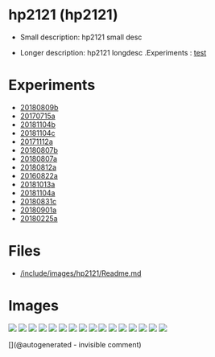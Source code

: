 # hp2121 (hp2121)

* Small description: hp2121 small desc

* Longer description:  hp2121 longdesc .Experiments : [test](/include/experiments/auto/20181013a.md)

# Experiments

* [20180809b](/include/experiments/auto/20180809b.md)
* [20170715a](/include/experiments/auto/20170715a.md)
* [20181104b](/include/experiments/auto/20181104b.md)
* [20181104c](/include/experiments/auto/20181104c.md)
* [20171112a](/include/experiments/auto/20171112a.md)
* [20180807b](/include/experiments/auto/20180807b.md)
* [20180807a](/include/experiments/auto/20180807a.md)
* [20180812a](/include/experiments/auto/20180812a.md)
* [20160822a](/include/experiments/auto/20160822a.md)
* [20181013a](/include/experiments/auto/20181013a.md)
* [20181104a](/include/experiments/auto/20181104a.md)
* [20180831c](/include/experiments/auto/20180831c.md)
* [20180901a](/include/experiments/auto/20180901a.md)
* [20180225a](/include/experiments/auto/20180225a.md)


# Files

* [/include/images/hp2121/Readme.md](/include/images/hp2121/Readme.md)


# Images

![](/include/images/hp2121/20181011a/P_20181011_210750.jpg)
![](/matty/20181104a/images/2DArray_20181104a-3.jpg)
![](/matty/20181104a/images/2DArray_20181104a-1.jpg)
![](/matty/20181104a/photos/P_20181104_130044.jpg)
![](/include/images/hp2121/20181011a/P_20181011_212208.jpg)
![](/matty/20181104a/images/SC_20181104a-3-fft.jpg)
![](/matty/20181104a/photos/P_20181104_130033.jpg)
![](/matty/20181104a/images/2DArray_20181104a-2.jpg)
![](/include/images/hp2121/20181011a/P_20181011_211030.jpg)
![](/include/images/hp2121/20181011a/P_20181011_210736.jpg)
![](/matty/20181104a/images/Spectrum_20181104a-2.jpg)
![](/include/images/hp2121/20181013a/IMAG001.png)
![](/matty/20181104a/photos/P_20181104_130051.jpg)
![](/matty/20181104a/images/Spectrum_20181104a-3.jpg)
![](/matty/20181104a/images/Spectrum_20181104a-1.jpg)
![](/include/images/hp2121/20181011a/P_20181011_210744.jpg)




[](@autogenerated - invisible comment)
